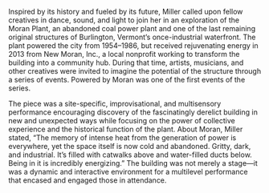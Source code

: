 Inspired by its history and fueled by its future, Miller called upon fellow creatives in dance, sound, and light to join her in an exploration of the Moran Plant, an abandoned coal power plant and one of the last remaining original structures of Burlington, Vermont’s once-industrial waterfront. The plant powered the city from 1954–1986, but received rejuvenating energy in 2013 from New Moran, Inc., a local nonprofit working to transform the building into a community hub. During that time, artists, musicians, and other creatives were invited to imagine the potential of the structure through a series of events. Powered by Moran was one of the first events of the series. 

The piece was a site-specific, improvisational, and multisensory performance encouraging discovery of the fascinatingly derelict building in new and unexpected ways while focusing on the power of collective experience and the historical function of the plant. About Moran, Miller stated, “The memory of intense heat from the generation of power is everywhere, yet the space itself is now cold and abandoned. Gritty, dark, and industrial. It’s filled with catwalks above and water-filled ducts below. Being in it is incredibly energizing.” The building was not merely a stage—it was a dynamic and interactive environment for a multilevel performance that encased and engaged those in attendance. 